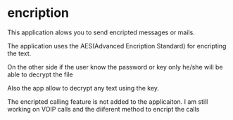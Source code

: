 # encription

This application alows you to send encripted messages or mails. 

The application uses the AES(Advanced Encription Standard) for encripting the text.

On the other side if the user know the password or key only he/she will be able to
decrypt the file 

Also the app allow to decrypt any text using the key.

The encripted calling feature is not added to the applicaiton. 
I am still working on VOIP calls and the diiferent method to encript the calls
